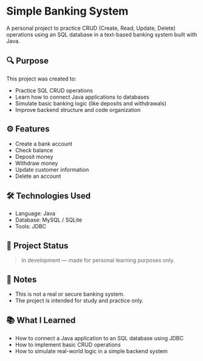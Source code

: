# Simple Banking System

A personal project to practice CRUD (Create, Read, Update, Delete) operations using an SQL database in a text-based banking system built with Java.

## 🔍 Purpose

This project was created to:

- Practice SQL CRUD operations
- Learn how to connect Java applications to databases
- Simulate basic banking logic (like deposits and withdrawals)
- Improve backend structure and code organization

## ⚙️ Features

- Create a bank account
- Check balance
- Deposit money
- Withdraw money
- Update customer information
- Delete an account

## 🛠 Technologies Used

- Language: Java
- Database: MySQL / SQLite
- Tools: JDBC

## 🚧 Project Status

> In development — made for personal learning purposes only.

## 📌 Notes

- This is not a real or secure banking system.
- The project is intended for study and practice only.

## 📚 What I Learned

- How to connect a Java application to an SQL database using JDBC
- How to implement basic CRUD operations
- How to simulate real-world logic in a simple backend system
